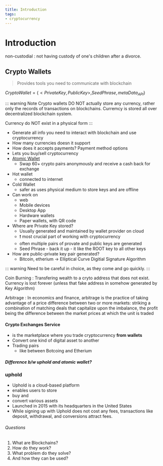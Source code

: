 ```yaml
---
title: Introduction
tags:
- cryptocurrency
---
```


# Introduction

<TagLinks />

non-custodial
: not having custody of one's children after a divorce.

## Crypto Wallets

> Provides tools you need to communicate with blockchain

$CryptoWallet = \{ <PrivateKey, PublicKey>, SeedPhrase, metaData_{API} \}$

::: warning Note
Crypto wallets DO NOT actually store any currency, rather only the records of transactions
on blockchains. Curremcy is stored all over decentralized blockchain system.

Currency do NOT exist in a physical form
:::


* Generate all info you need to interact with blockchain and use cryptocurrency
* How many currencies doesn it support
* How does it accepts payments? Payment method options
* Lets you buy/sell cryptocurrency
* [Atomic Wallet](https://atomicwallet.io/)
  * Swap 60+ crypto pairs anonymously and receive a cash back for exchange
* Hot wallet
  * connected to internet
* Cold Wallet
  * safer as uses physical medium to store keys and are offline
* Can work on
  * web
  * Mobile devices
  * Desktop App
  * Hardware wallets
  * Paper wallets, with QR code
* Where are Private Key stored?
  * Usually generated and maintained by wallet provider on cloud
  * :exclamation: most crucial part of working with cryptocurrency
  * often multiple pairs of provate and public keys are generated
  * Seed Phrase - back it up - it like the ROOT key to all other keys
* How are public-private key pair generated?
  * Bitcoin, etherium -> Elliptical Curve Digitial Signature Algorithm

::: warning
Need to be careful in choice, as they come and go quickly.
:::


Coin Burning
: Transfering wealth to a cryto address that does not exist. Currency is lost forever (unless that fake address in somehow generated by Key Algorithm)

Arbitrage
: In economics and finance, arbitrage is the practice of taking advantage of a price difference between two or more markets: striking a combination of matching deals that capitalize upon the imbalance, the profit being the difference between the market prices at which the unit is traded

#### Crypto Exchanges Service

* is the marketplace where you trade cryptocurrency **from wallets**
* Convert one kind of digital asset to another
* Trading pairs
  * like between Botcoing and Etherium

##### Difference b/w uphold and atomic wallet?


### uphold

* Uphold is a cloud-based platform
* enables users to store
* buy and
* convert various assets
* Launched in 2015 with its headquarters in the United States
* While signing up with Uphold does not cost any fees, transactions like deposit, withdrawal, and conversions attract fees.

###### Questions

1. What are Blockchains?
2. How do they work?
3. What problem do they solve?
4. And how they can be used?

<SimpleNewsletter/>
<Disqus />

[Arbitrage]: https://en.wikipedia.org/wiki/Arbitrage
[wallet]: https://en.wikipedia.org/wiki/Cryptocurrency_wallet
[exchange]: https://en.wikipedia.org/wiki/Cryptocurrency_exchange